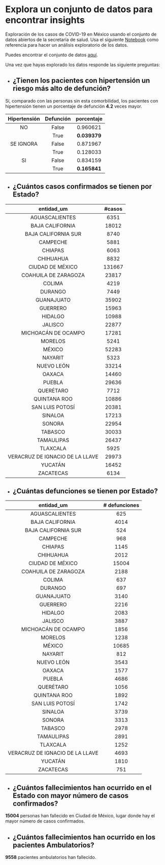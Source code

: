 # Explora un conjunto de datos para encontrar insights

Exploración de los casos de COVID-19 en México usando el conjunto de datos abiertos de la secretaría de salud.
Usa el siguiente [Notebook](https://colab.research.google.com/github/CodeandoMexico/hacking-civico/blob/master/notebooks/05_Exploracion_de_datos.ipynb) como referencia para hacer un análisis exploratorio de los datos.

Puedes encontrar el conjunto de datos [aquí](https://datos.gob.mx/busca/dataset/informacion-referente-a-casos-covid-19-en-mexico).

Una vez que hayas explorado los datos responde las siguiente preguntas:

- ## ¿Tienen los pacientes con hipertensión un riesgo más alto de defunción?
Sí, comparado con las personas sin esta comorbilidad, los pacientes con hipertensión tienen un porcentaje de defunción **4.2** veces mayor.

| Hipertensión | Defunción | porcentaje |
|:------------:|:---------:|:----------:|
|      NO      |   False   |  0.960621  |
|              |    True   |  **0.039379**  |
|   SE IGNORA  |   False   |  0.871967  |
|              |    True   |  0.128033  |
|      SI      |   False   |  0.834159  |
|              |    True   |  **0.165841**  |

- ## ¿Cuántos casos confirmados se tienen por Estado?
|            entidad_um           |  #casos |
|:-------------------------------:|:------:|
|          AGUASCALIENTES         |  6351  |
|         BAJA CALIFORNIA         |  18012 |
|       BAJA CALIFORNIA SUR       |  8740  |
|             CAMPECHE            |  5881  |
|             CHIAPAS             |  6063  |
|            CHIHUAHUA            |  8832  |
|         CIUDAD DE MÉXICO        | 131667 |
|       COAHUILA DE ZARAGOZA      |  23817 |
|              COLIMA             |  4219  |
|             DURANGO             |  7449  |
|            GUANAJUATO           |  35902 |
|             GUERRERO            |  15963 |
|             HIDALGO             |  10988 |
|             JALISCO             |  22877 |
|       MICHOACÁN DE OCAMPO       |  17281 |
|             MORELOS             |  5241  |
|              MÉXICO             |  52283 |
|             NAYARIT             |  5323  |
|            NUEVO LEÓN           |  33214 |
|              OAXACA             |  14460 |
|              PUEBLA             |  29636 |
|            QUERÉTARO            |  7712  |
|           QUINTANA ROO          |  10886 |
|         SAN LUIS POTOSÍ         |  20381 |
|             SINALOA             |  17213 |
|              SONORA             |  22954 |
|             TABASCO             |  30033 |
|            TAMAULIPAS           |  26437 |
|             TLAXCALA            |  5925  |
| VERACRUZ DE IGNACIO DE LA LLAVE |  29973 |
|             YUCATÁN             |  16452 |
|            ZACATECAS            |  6134  |

- ## ¿Cuántas defunciones se tienen por Estado?
|            entidad_um           | # defunciones |
|:-------------------------------:|:-------------:|
|          AGUASCALIENTES         |      625      |
|         BAJA CALIFORNIA         |      4014     |
|       BAJA CALIFORNIA SUR       |      524      |
|             CAMPECHE            |      968      |
|             CHIAPAS             |      1145     |
|            CHIHUAHUA            |      2012     |
|         CIUDAD DE MÉXICO        |     15004     |
|       COAHUILA DE ZARAGOZA      |      2188     |
|              COLIMA             |      637      |
|             DURANGO             |      697      |
|            GUANAJUATO           |      3140     |
|             GUERRERO            |      2216     |
|             HIDALGO             |      2083     |
|             JALISCO             |      3887     |
|       MICHOACÁN DE OCAMPO       |      1856     |
|             MORELOS             |      1238     |
|              MÉXICO             |     10685     |
|             NAYARIT             |      812      |
|            NUEVO LEÓN           |      3543     |
|              OAXACA             |      1577     |
|              PUEBLA             |      4686     |
|            QUERÉTARO            |      1056     |
|           QUINTANA ROO          |      1892     |
|         SAN LUIS POTOSÍ         |      1742     |
|             SINALOA             |      3739     |
|              SONORA             |      3313     |
|             TABASCO             |      2978     |
|            TAMAULIPAS           |      2891     |
|             TLAXCALA            |      1252     |
| VERACRUZ DE IGNACIO DE LA LLAVE |      4693     |
|             YUCATÁN             |      1810     |
|            ZACATECAS            |      751      |

- ## ¿Cuántos fallecimientos han ocurrido en el Estado con mayor número de casos confirmados?
**15004** personas han fallecido en Ciudad de México, lugar donde hay el mayor número de casos confirmados.

- ## ¿Cuántos fallecimientos han ocurrido en los pacientes Ambulatorios?
**9558** pacientes ambulatorios han fallecido.
